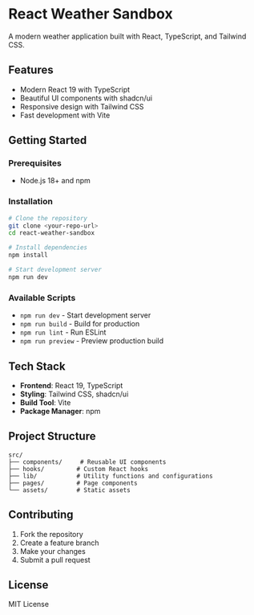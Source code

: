 # React Weather Sandbox

A modern weather application built with React, TypeScript, and Tailwind CSS.

## Features

- Modern React 19 with TypeScript
- Beautiful UI components with shadcn/ui
- Responsive design with Tailwind CSS
- Fast development with Vite

## Getting Started

### Prerequisites

- Node.js 18+ and npm

### Installation

```bash
# Clone the repository
git clone <your-repo-url>
cd react-weather-sandbox

# Install dependencies
npm install

# Start development server
npm run dev
```

### Available Scripts

- `npm run dev` - Start development server
- `npm run build` - Build for production
- `npm run lint` - Run ESLint
- `npm run preview` - Preview production build

## Tech Stack

- **Frontend**: React 19, TypeScript
- **Styling**: Tailwind CSS, shadcn/ui
- **Build Tool**: Vite
- **Package Manager**: npm

## Project Structure

```
src/
├── components/     # Reusable UI components
├── hooks/         # Custom React hooks
├── lib/           # Utility functions and configurations
├── pages/         # Page components
└── assets/        # Static assets
```

## Contributing

1. Fork the repository
2. Create a feature branch
3. Make your changes
4. Submit a pull request

## License

MIT License
